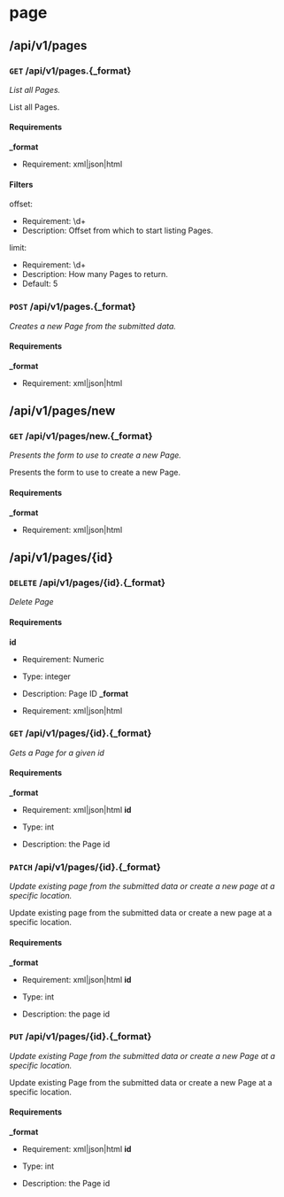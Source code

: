 # page #

## /api/v1/pages ##

### `GET` /api/v1/pages.{_format} ###

_List all Pages._

List all Pages.

#### Requirements ####

**_format**

  - Requirement: xml|json|html

#### Filters ####

offset:

  * Requirement: \d+
  * Description: Offset from which to start listing Pages.

limit:

  * Requirement: \d+
  * Description: How many Pages to return.
  * Default: 5


### `POST` /api/v1/pages.{_format} ###

_Creates a new Page from the submitted data._

#### Requirements ####

**_format**

  - Requirement: xml|json|html


## /api/v1/pages/new ##

### `GET` /api/v1/pages/new.{_format} ###

_Presents the form to use to create a new Page._

Presents the form to use to create a new Page.

#### Requirements ####

**_format**

  - Requirement: xml|json|html


## /api/v1/pages/{id} ##

### `DELETE` /api/v1/pages/{id}.{_format} ###

_Delete Page_

#### Requirements ####

**id**

  - Requirement: Numeric
  - Type: integer
  - Description: Page ID
**_format**

  - Requirement: xml|json|html


### `GET` /api/v1/pages/{id}.{_format} ###

_Gets a Page for a given id_

#### Requirements ####

**_format**

  - Requirement: xml|json|html
**id**

  - Type: int
  - Description: the Page id


### `PATCH` /api/v1/pages/{id}.{_format} ###

_Update existing page from the submitted data or create a new page at a specific location._

Update existing page from the submitted data or create a new page at a specific location.

#### Requirements ####

**_format**

  - Requirement: xml|json|html
**id**

  - Type: int
  - Description: the page id


### `PUT` /api/v1/pages/{id}.{_format} ###

_Update existing Page from the submitted data or create a new Page at a specific location._

Update existing Page from the submitted data or create a new Page at a specific location.

#### Requirements ####

**_format**

  - Requirement: xml|json|html
**id**

  - Type: int
  - Description: the Page id
